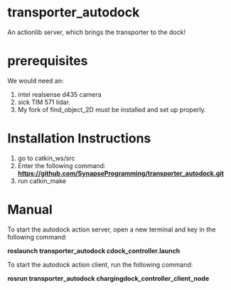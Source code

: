 # transporter_autodock
An actionlib server, which brings the transporter to the dock! 

# prerequisites
We would need an: 
1. intel realsense d435 camera
2. sick TIM 571 lidar. 
3. My fork of find_object_2D must be installed and set up properly.

# Installation Instructions
1. go to catkin_ws/src
2. Enter the following command: **https://github.com/SynapseProgramming/transporter_autodock.git**
3. run catkin_make

# Manual

To start the autodock action server, open a new terminal and key in the following command:

**roslaunch transporter_autodock cdock_controller.launch**

To start the autodock action client, run the following command:

**rosrun transporter_autodock chargingdock_controller_client_node**
